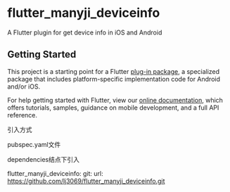 # flutter_manyji_deviceinfo

A Flutter plugin for get device info in iOS and Android

## Getting Started

This project is a starting point for a Flutter
[plug-in package](https://flutter.io/developing-packages/),
a specialized package that includes platform-specific implementation code for
Android and/or iOS.

For help getting started with Flutter, view our 
[online documentation](https://flutter.io/docs), which offers tutorials, 
samples, guidance on mobile development, and a full API reference.

引入方式


pubspec.yaml文件

dependencies结点下引入

  flutter_manyji_deviceinfo:
      git:
        url: https://github.com/lj3069/flutter_manyji_deviceinfo.git
	
	
	
	
	
	
	
	
